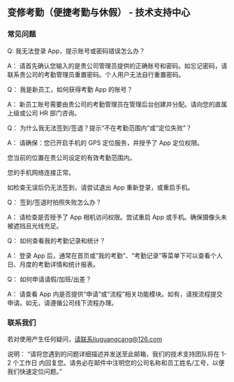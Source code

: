 ## 变修考勤（便捷考勤与休假） - 技术支持中心

### 常见问题

Q: 我无法登录 App，提示账号或密码错误怎么办？

A： 请首先确认您输入的是贵公司管理员提供的正确账号和密码。如忘记密码，请联系贵公司的考勤管理员重置密码。个人用户无法自行重置密码。

Q： 我是新员工，如何获得考勤 App 的账号？

A： 新员工账号需要由贵公司的考勤管理员在管理后台创建并分配。请向您的直属上级或公司 HR 部门咨询。

Q： 为什么我无法签到/签退？提示“不在考勤范围内”或“定位失败”？

A： 请确保：您已开启手机的 GPS 定位服务，并授予了 App 定位权限。

您当前的位置在贵公司设定的有效考勤范围内。

您的手机网络连接正常。

如检查无误后仍无法签到，请尝试退出 App 重新登录，或重启手机。

Q： 签到/签退时拍照失败怎么办？

A： 请检查是否授予了 App 相机访问权限。尝试重启 App 或手机。确保摄像头未被遮挡且光线充足。

Q： 如何查看我的考勤记录和统计？

A： 登录 App 后，通常在首页或“我的考勤”、“考勤记录”等菜单下可以查看个人日、月度的考勤详情和统计报表。

Q： 如何申请请假/加班/出差？

A： 请查看 App 内是否提供“申请”或“流程”相关功能模块。如有，请按流程提交申请。如无，请遵循公司线下流程办理。

### 联系我们

若对使用产生任何疑问，请联系liuguangcang@126.com

说明： “请将您遇到的问题详细描述并发送至此邮箱，我们的技术支持团队将在 1-2 个工作日 内回复您。请务必在邮件中注明您的公司名称和员工姓名/工号，以便我们快速定位问题。”
